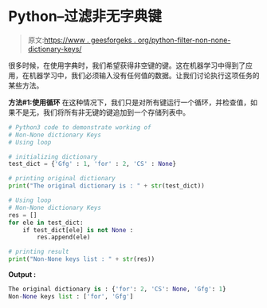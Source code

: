 # Python–过滤非无字典键

> 原文:[https://www . geesforgeks . org/python-filter-non-none-dictionary-keys/](https://www.geeksforgeeks.org/python-filter-non-none-dictionary-keys/)

很多时候，在使用字典时，我们希望获得非空键的键。这在机器学习中得到了应用，在机器学习中，我们必须输入没有任何值的数据。让我们讨论执行这项任务的某些方法。

**方法#1:使用循环**
在这种情况下，我们只是对所有键运行一个循环，并检查值，如果不是无，我们将所有非无键的键追加到一个存储列表中。

```py
# Python3 code to demonstrate working of
# Non-None dictionary Keys
# Using loop

# initializing dictionary
test_dict = {'Gfg' : 1, 'for' : 2, 'CS' : None}

# printing original dictionary
print("The original dictionary is : " + str(test_dict))

# Using loop
# Non-None dictionary Keys
res = []
for ele in test_dict:
    if test_dict[ele] is not None :
        res.append(ele)

# printing result 
print("Non-None keys list : " + str(res))
```

**Output :**

```py
The original dictionary is : {'for': 2, 'CS': None, 'Gfg': 1}
Non-None keys list : ['for', 'Gfg']

```